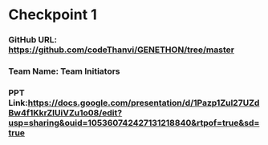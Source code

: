 # Checkpoint 1

### GitHub URL: https://github.com/codeThanvi/GENETHON/tree/master

### Team Name: Team Initiators

### PPT Link:https://docs.google.com/presentation/d/1Pazp1Zul27UZdBw4f1KkrZlUiVZu1o08/edit?usp=sharing&ouid=105360742427131218840&rtpof=true&sd=true
